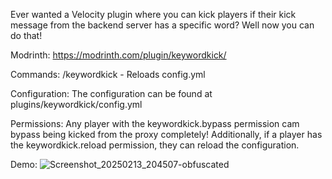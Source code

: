 Ever wanted a Velocity plugin where you can kick players if their kick message from the backend server has a specific word? Well now you can do that!

Modrinth: https://modrinth.com/plugin/keywordkick/

Commands:
/keywordkick - Reloads config.yml

Configuration:
The configuration can be found at plugins/keywordkick/config.yml

Permissions:
Any player with the keywordkick.bypass permission cam bypass being kicked from the proxy completely! Additionally, if a player has the keywordkick.reload permission, they can reload the configuration.

Demo:
![Screenshot_20250213_204507-obfuscated](https://github.com/user-attachments/assets/58f863fd-6a8a-443d-8832-744aba3fa718)
